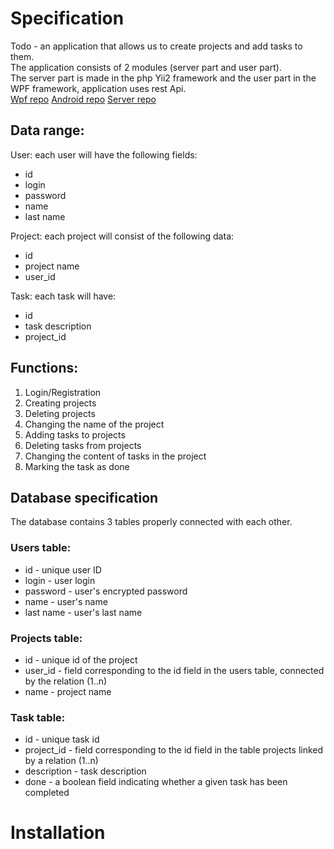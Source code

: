 # Specification
Todo - an application that allows us to create projects and add tasks to them.<br>
The application consists of 2 modules (server part and user part).<br>
The server part is made in the php Yii2 framework and the user part in the WPF framework, application uses rest Api.<br>
[Wpf repo](https://github.com/novy213/todo-user)
[Android repo](https://github.com/novy213/todo-user-android)
[Server repo](https://github.com/novy213/todo-server)
## Data range:
User: each user will have the following fields:<br>
- id
- login
- password
- name
- last name

Project: each project will consist of the following data:
- id
- project name
- user_id

Task: each task will have:
- id
- task description
- project_id

## Functions:
1. Login/Registration
2. Creating projects
3. Deleting projects
4. Changing the name of the project
5. Adding tasks to projects
6. Deleting tasks from projects
7. Changing the content of tasks in the project
8. Marking the task as done

## Database specification
The database contains 3 tables properly connected with each other.
### Users table:
- id - unique user ID
- login - user login
- password - user's encrypted password
- name - user's name
- last name - user's last name
### Projects table:
- id - unique id of the project
- user_id - field corresponding to the id field in the users table, connected by the relation (1..n)
- name - project name
### Task table:
- id - unique task id
- project_id - field corresponding to the id field in the table projects linked by a relation (1..n)
- description - task description
- done - a boolean field indicating whether a given task has been completed

# Installation

